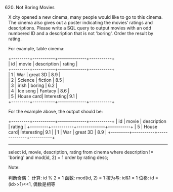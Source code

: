 620. Not Boring Movies

X city opened a new cinema, many people would like to go to this cinema. The cinema also gives out a poster indicating the movies’ ratings and descriptions.
Please write a SQL query to output movies with an odd numbered ID and a description that is not 'boring'. Order the result by rating.

 

For example, table cinema:

+---------+-----------+--------------+-----------+  
|   id    | movie     |  description |  rating   |  
+---------+-----------+--------------+-----------+  
|   1     | War       |   great 3D   |   8.9     |  
|   2     | Science   |   fiction    |   8.5     |  
|   3     | irish     |   boring     |   6.2     |  
|   4     | Ice song  |   Fantacy    |   8.6     |  
|   5     | House card|   Interesting|   9.1     |  
+---------+-----------+--------------+-----------+  

For the example above, the output should be:

+---------+-----------+--------------+-----------+
|   id    | movie     |  description |  rating   |
+---------+-----------+--------------+-----------+
|   5     | House card|   Interesting|   9.1     |
|   1     | War       |   great 3D   |   8.9     |
+---------+-----------+--------------+-----------+
 
------------------------------------------------------------------------------------------------

select id, movie, description, rating
from cinema
where description != 'boring' and mod(id, 2) = 1
order by rating desc;

Note: 

判断奇偶：
	计算: id % 2 = 1
    函数: mod(id, 2) = 1
    按为与: id&1 = 1
    位移: id = (id>>1)<<1, 偶数是相等